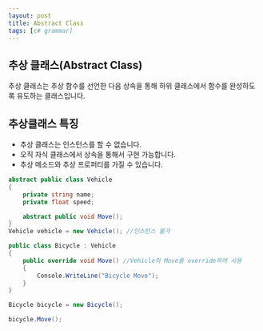 ```yaml
---
layout: post
title: Abstract Class
tags: [c# grammar]
---
```


## 추상 클래스(Abstract Class)

추상 클래스는 추상 함수를 선언한 다음 상속을 통해 하위 클래스에서
함수를 완성하도록 유도하는 클래스입니다.

## 추상클래스 특징
- 추상 클래스는 인스턴스를 할 수 없습니다.
- 오직 자식 클래스에서 상속을 통해서 구현 가능합니다.
- 추상 메소드와 추상 프로퍼티를 가질 수 있습니다.

~~~c#
abstract public class Vehicle
{
    private string name;
    private float speed;

    abstract public void Move();
}
Vehicle vehicle = new Vehicle(); //인스턴스 불가

public class Bicycle : Vehicle
{
    public override void Move() //Vehicle의 Move를 override하여 사용
    {
        Console.WriteLine("Bicycle Move");
    }
}

Bicycle bicycle = new Bicycle(); 

bicycle.Move(); 

~~~